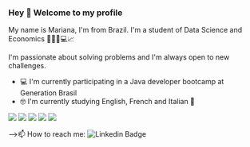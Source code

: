 ### Hey 👋 Welcome to my profile

My name is Mariana, I'm from Brazil. I'm a student of Data Science and Economics 👩🏻‍💻💻📈

I'm passionate about solving problems and I'm always open to new challenges.


- 💻 I'm currently participating in a Java developer bootcamp at Generation Brasil
- 🤓 I'm currently studying English, French and Italian 🛫




<img src="https://img.shields.io/badge/Java-DC143C?style=for-the-badge&logo=java&logoColor=white"></img> <img src="https://img.shields.io/badge/Spring-000000?style=for-the-badge&logo=spring&logoColor=white"></img> <img src="https://img.shields.io/badge/MySQL-00BFFF?style=for-the-badge&logo=mysql&logoColor=white"></img> <img src="https://img.shields.io/badge/Python-6A5ACD?style=for-the-badge&logo=python&logoColor=white"></img> <img src="https://img.shields.io/badge/R-FF00FF?style=for-the-badge&logo=r&logoColor=white"></img>

-->📫 How to reach me: 
![Linkedin Badge](https://img.shields.io/badge/-Mariana-6633cc?style=flat-square&logo=Linkedin&logoColor=white&link=/https://www.linkedin.com/in/mariana-picoli-carvalho/)


